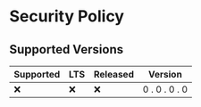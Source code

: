 # Security Policy

## Supported Versions

| Supported | LTS   | Released | Version       |
| --------- | ----- | -------- | ------------- |
| :x:       | :x:   | :x:      | 0 . 0 . 0 . 0 |
